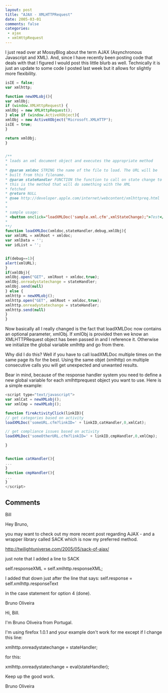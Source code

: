 ```yaml
---
layout: post
title: "AJAX - XMLHTTPRequest"
date: 2005-03-01
comments: false
categories:
 - ajax
 - xmlHttpRequest
---
```

I just read over at MossyBlog about the term AJAX (Asynchronous Javascript and
XML). And, since I have recently been posting code that deals with that I
figured I would post this little blurb as well. Technically it is just an
update to some code I posted last week but it allows for slightly more
flexibility.


```js
isIE = false;
var xmlhttp;

function newXMLobj(){
var xmlObj;
if (window.XMLHttpRequest) {
xmlObj = new XMLHttpRequest();
} else if (window.ActiveXObject){
xmlObj = new ActiveXObject("Microsoft.XMLHTTP");
isIE = true;
}

return xmlObj;
}


/**
* loads an xml document object and executes the appropriate method
*
* @param xmldoc STRING the name of the file to load. The URL will be
* built from this filename.
* @param stateHandler FUNCTION the function to call on state change to the xml object
* this is the method that will do something with the XML
* fetched
* @return NULL
* @see http://developer.apple.com/internet/webcontent/xmlhttpreq.html
*
*
* sample usage:
* <button onclick="loadXMLDoc('sample.xml.cfm',xmlStateChange);">Test</button>
*
**/
function loadXMLDoc(xmldoc,stateHandler,debug,xmlObj){
var xmlURL = xmlRoot + xmldoc;
var xmlData = '';
var idList = '';


if(debug==1){
alert(xmlURL);
}
if(xmlObj){
xmlObj.open("GET", xmlRoot + xmldoc,true);
xmlObj.onreadystatechange = stateHandler;
xmlObj.send(null)
} else {
xmlhttp = newXMLobj();
xmlhttp.open("GET", xmlRoot + xmldoc,true);
xmlhttp.onreadystatechange = stateHandler;
xmlhttp.send(null)
}
}

```


Now basically all I really changed is the fact that loadXMLDoc now contains an
optional parameter, xmlObj. If xmlObj is provided then we know an
XMLHTTPRequest object has been passed in and I reference it. Otherwise we
initialize the global variable xmlhttp and go from there.

Why did I do this? Well if you have to call loadXMLDoc multiple times on the
same page its for the best. Using the same objet (xmlhttp) on multiple
consecutive calls you will get unexpected and unwanted results.

Bear in mind, because of the response handler system you need to define a new
global variable for each xmlhttprequest object you want to use. Here is a
simple example:


```js
<script type="text/javascript">
var xmlCat = newXMLobj();
var xmlCmp = newXMLobj();

function fireActivityClick(linkID){
// get categories based on activity
loadXMLDoc('someURL.cfm?linkID=' + linkID,catHandler,0,xmlCat);

// get compliance issues based on activity
loadXMLDoc('someOtherURL.cfm?linkID=' + linkID,cmpHandler,0,xmlCmp);

}


function catHandler(){
...
}
function cmpHandler(){
...
}
</script>

```


## Comments

Bill

Hey Bruno,

you may want to check out my more recent post regarding AJAX - and a wrapper
library called SACK which is now my preferred method.

http://twilightuniverse.com/2005/05/sack-of-ajax/

just note that I added a line to SACK

self.responseXML = self.xmlhttp.responseXML;


I added that down just after the line that says:
self.response = self.xmlhttp.responseText


in the case statement for option 4 (done).

Bruno Oliveira

Hi, Bill.

I'm Bruno Oliveira from Portugal.

I'm using firefox 1.0.1 and your example don't work for me except if I change
this line:

xmlhttp.onreadystatechange = stateHandler;

for this:

xmlhttp.onreadystatechange = eval(stateHandler);

Keep up the good work.

Bruno Oliveira

